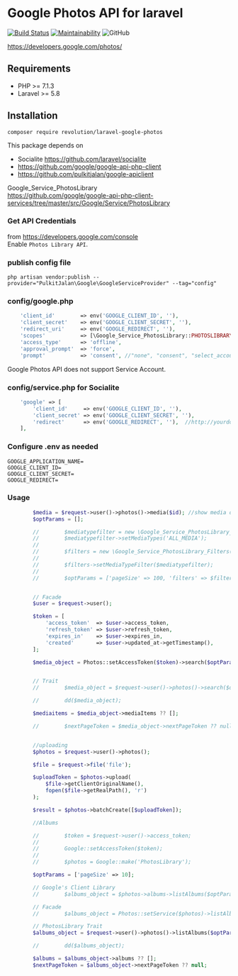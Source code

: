 # Google Photos API for laravel

[![Build Status](https://travis-ci.com/Tiththa/gphotos-laravel.svg?token=ipyLe4fTTgA1E3pc5jHb&branch=master)](https://travis-ci.com/Tiththa/gphotos-laravel)
[![Maintainability](https://api.codeclimate.com/v1/badges/11e8d0bd41359dfab610/maintainability)](https://codeclimate.com/github/Tiththa/gphotos-laravel/maintainability)
![GitHub](https://img.shields.io/github/license/mashape/apistatus.svg?style=popout-square)

https://developers.google.com/photos/

## Requirements
- PHP >= 7.1.3
- Laravel >= 5.8

## Installation

```
composer require revolution/laravel-google-photos
```

This package depends on

- Socialite https://github.com/laravel/socialite
- https://github.com/google/google-api-php-client
- https://github.com/pulkitjalan/google-apiclient

Google_Service_PhotosLibrary  
https://github.com/google/google-api-php-client-services/tree/master/src/Google/Service/PhotosLibrary

### Get API Credentials
from https://developers.google.com/console  
Enable `Photos Library API`.

### publish config file
```
php artisan vendor:publish --provider="PulkitJalan\Google\GoogleServiceProvider" --tag="config"
```

### config/google.php
```php
    'client_id'        => env('GOOGLE_CLIENT_ID', ''),
    'client_secret'    => env('GOOGLE_CLIENT_SECRET', ''),
    'redirect_uri'     => env('GOOGLE_REDIRECT', ''),
    'scopes'           => [\Google_Service_PhotosLibrary::PHOTOSLIBRARY],
    'access_type'      => 'offline',
    'approval_prompt'  => 'force',
    'prompt'           => 'consent', //"none", "consent", "select_account" default:none
```

Google Photos API does not support Service Account.

### config/service.php for Socialite

```php
    'google' => [
        'client_id'     => env('GOOGLE_CLIENT_ID', ''),
        'client_secret' => env('GOOGLE_CLIENT_SECRET', ''),
        'redirect'      => env('GOOGLE_REDIRECT', ''),  //http://yourdomain/callback
    ],
```



### Configure .env as needed
```
GOOGLE_APPLICATION_NAME=
GOOGLE_CLIENT_ID=
GOOGLE_CLIENT_SECRET=
GOOGLE_REDIRECT=
```

### Usage
```php
		$media = $request->user()->photos()->media($id); //show media object
		$optParams = [];

        //        $mediatypefilter = new \Google_Service_PhotosLibrary_MediaTypeFilter();
        //        $mediatypefilter->setMediaTypes('ALL_MEDIA');
        //
        //        $filters = new \Google_Service_PhotosLibrary_Filters();
        //
        //        $filters->setMediaTypeFilter($mediatypefilter);
        //
        //        $optParams = ['pageSize' => 100, 'filters' => $filters];


        // Facade
        $user = $request->user();

        $token = [
            'access_token'  => $user->access_token,
            'refresh_token' => $user->refresh_token,
            'expires_in'    => $user->expires_in,
            'created'       => $user->updated_at->getTimestamp(),
        ];

        $media_object = Photos::setAccessToken($token)->search($optParams);


        // Trait
        //        $media_object = $request->user()->photos()->search($optParams);

        //        dd($media_object);

        $mediaitems = $media_object->mediaItems ?? [];

        //        $nextPageToken = $media_object->nextPageToken ?? null;


        //uploading
        $photos = $request->user()->photos();

        $file = $request->file('file');

        $uploadToken = $photos->upload(
            $file->getClientOriginalName(),
            fopen($file->getRealPath(), 'r')
        );

        $result = $photos->batchCreate([$uploadToken]);

        //Albums

        //        $token = $request->user()->access_token;
        //
        //        Google::setAccessToken($token);
        //
        //        $photos = Google::make('PhotosLibrary');

        $optParams = ['pageSize' => 10];

        // Google's Client Library
        //        $albums_object = $photos->albums->listAlbums($optParams)->toSimpleObject();

        // Facade
        //        $albums_object = Photos::setService($photos)->listAlbums($optParams);

        // PhotosLibrary Trait
        $albums_object = $request->user()->photos()->listAlbums($optParams);

        //        dd($albums_object);

        $albums = $albums_object->albums ?? [];
        $nextPageToken = $albums_object->nextPageToken ?? null;
```






